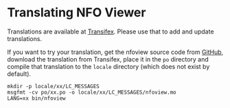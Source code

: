 Translating NFO Viewer
======================

Translations are available at [Transifex][1]. Please use that to add and
update translations.

If you want to try your translation, get the nfoview source code from
[GitHub][2], download the translation from Transifex, place it in the
`po` directory and compile that translation to the `locale` directory
(which does not exist by default).

    mkdir -p locale/xx/LC_MESSAGES
    msgfmt -cv po/xx.po -o locale/xx/LC_MESSAGES/nfoview.mo
    LANG=xx bin/nfoview

 [1]: http://www.transifex.com/projects/p/nfoview/
 [2]: http://github.com/otsaloma/nfoview
